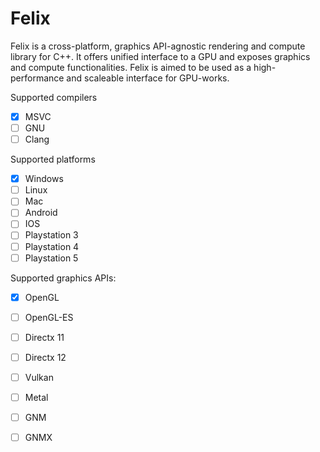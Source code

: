 # Felix

Felix is a cross-platform, graphics API-agnostic rendering and compute library for C++. It offers unified interface to a GPU and exposes graphics and compute functionalities. Felix is aimed to be used as a high-performance and scaleable interface for GPU-works.

Supported compilers
- [X] MSVC
- [ ] GNU
- [ ] Clang

Supported platforms
- [X] Windows
- [ ] Linux
- [ ] Mac
- [ ] Android
- [ ] IOS
- [ ] Playstation 3
- [ ] Playstation 4
- [ ] Playstation 5

Supported graphics APIs:

- [X] OpenGL
- [ ] OpenGL-ES
- [ ] Directx 11
- [ ] Directx 12
- [ ] Vulkan
- [ ] Metal
- [ ] GNM
- [ ] GNMX


